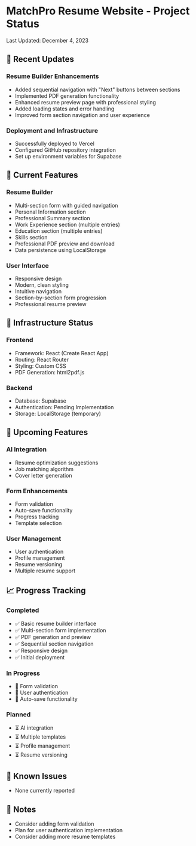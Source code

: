 # MatchPro Resume Website - Project Status

Last Updated: December 4, 2023

## 🚀 Recent Updates

### Resume Builder Enhancements
- Added sequential navigation with "Next" buttons between sections
- Implemented PDF generation functionality
- Enhanced resume preview page with professional styling
- Added loading states and error handling
- Improved form section navigation and user experience

### Deployment and Infrastructure
- Successfully deployed to Vercel
- Configured GitHub repository integration
- Set up environment variables for Supabase

## 🎯 Current Features

### Resume Builder
- Multi-section form with guided navigation
- Personal Information section
- Professional Summary section
- Work Experience section (multiple entries)
- Education section (multiple entries)
- Skills section
- Professional PDF preview and download
- Data persistence using LocalStorage

### User Interface
- Responsive design
- Modern, clean styling
- Intuitive navigation
- Section-by-section form progression
- Professional resume preview

## 🔄 Infrastructure Status

### Frontend
- Framework: React (Create React App)
- Routing: React Router
- Styling: Custom CSS
- PDF Generation: html2pdf.js

### Backend
- Database: Supabase
- Authentication: Pending Implementation
- Storage: LocalStorage (temporary)

## 🚧 Upcoming Features

### AI Integration
- Resume optimization suggestions
- Job matching algorithm
- Cover letter generation

### Form Enhancements
- Form validation
- Auto-save functionality
- Progress tracking
- Template selection

### User Management
- User authentication
- Profile management
- Resume versioning
- Multiple resume support

## 📈 Progress Tracking

### Completed
- ✅ Basic resume builder interface
- ✅ Multi-section form implementation
- ✅ PDF generation and preview
- ✅ Sequential section navigation
- ✅ Responsive design
- ✅ Initial deployment

### In Progress
- 🔄 Form validation
- 🔄 User authentication
- 🔄 Auto-save functionality

### Planned
- ⏳ AI integration
- ⏳ Multiple templates
- ⏳ Profile management
- ⏳ Resume versioning

## 🐛 Known Issues
- None currently reported

## 📝 Notes
- Consider adding form validation
- Plan for user authentication implementation
- Consider adding more resume templates
